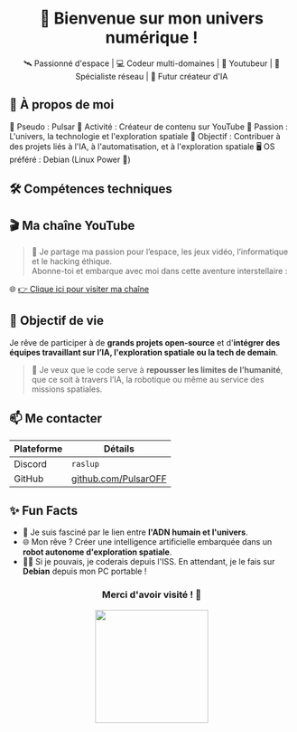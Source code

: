 <h1 align="center">🚀 Bienvenue sur mon univers numérique !</h1>

<div align="center">
  
  🛰️ Passionné d'espace | 💻 Codeur multi-domaines | 🎥 Youtubeur | 🔐 Spécialiste réseau | 🧠 Futur créateur d'IA

</div>



## 📌 À propos de moi

📛 Pseudo : Pulsar 
🎥 Activité : Créateur de contenu sur YouTube
🌌 Passion : L'univers, la technologie et l'exploration spatiale
🧠 Objectif : Contribuer à des projets liés à l'IA, à l'automatisation, et à l'exploration spatiale
🖥️ OS préféré : Debian (Linux Power 🔧)




## 🛠️ Compétences techniques




## 🎬 Ma chaîne YouTube

> 🎥 Je partage ma passion pour l’espace, les jeux vidéo, l’informatique et le hacking éthique.  
> Abonne-toi et embarque avec moi dans cette aventure interstellaire :

🌐 [👉 Clique ici pour visiter ma chaîne](https://www.youtube.com/@PulsarOFF) 



## 🧠 Objectif de vie

Je rêve de participer à de **grands projets open-source** et d'**intégrer des équipes travaillant sur l’IA, l'exploration spatiale ou la tech de demain**.

> 🌌 Je veux que le code serve à **repousser les limites de l’humanité**, que ce soit à travers l’IA, la robotique ou même au service des missions spatiales.



## 📫 Me contacter

| Plateforme | Détails |
|------------|---------|
| Discord    | `raslup` 
| GitHub     | [github.com/PulsarOFF](https://github.com/PulsarOFF) |



## ✨ Fun Facts

- 🧬 Je suis fasciné par le lien entre **l'ADN humain et l'univers**.
- 🌐 Mon rêve ? Créer une intelligence artificielle embarquée dans un **robot autonome d'exploration spatiale**.
- 🧑‍🚀 Si je pouvais, je coderais depuis l'ISS. En attendant, je le fais sur **Debian** depuis mon PC portable !



<h3 align="center">Merci d'avoir visité ! 🌠</h3>
<p align="center">
  <img src="https://media.giphy.com/media/3o6ZtaO9BZHcOjmErm/giphy.gif" width="200">
</p>
